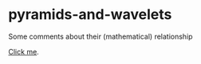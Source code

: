 # pyramids-and-wavelets
Some comments about their (mathematical) relationship

[Click me](https://vicente-gonzalez-ruiz.github.io/pyramids-and-wavelets/).
